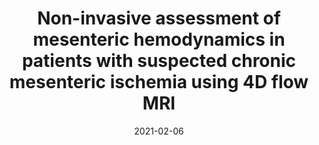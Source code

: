---
title: "Non-invasive assessment of mesenteric hemodynamics in patients with suspected chronic mesenteric ischemia using 4D flow MRI"
collection: publications
permalink: /publication/2021-02-06-cmi
date: 2021-02-06
venue: 'Abdominal Radiology'
paperurl: 
link: https://pubmed.ncbi.nlm.nih.gov/33547918/
code: 
github: 
citation: '<b>Roberts, G. S.</b>, Francois, C. J., Starekova, J., Roldan-Alzate, A., and Wieben, O. (2022). &quot;Non-invasive assessment of mesenteric hemodynamics in patients with suspected chronic mesenteric ischemia using 4D flow MRI&quot;. <i>Abdom Radiol</i>, 47(5), 1684-1698. doi:10.1007/s00261-020-02900-00'
---